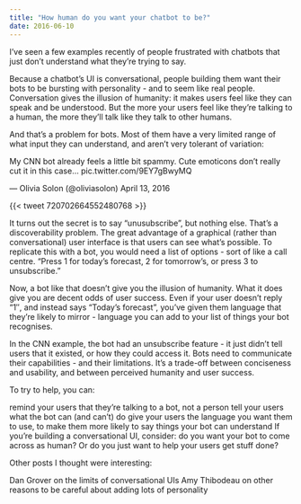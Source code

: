 ```yaml
---
title: "How human do you want your chatbot to be?"
date: 2016-06-10
---
```


<!-- https://uiwriting.tumblr.com/post/145703370514/how-human-do-you-want-your-chatbot-to-be -->

I’ve seen a few examples recently of people frustrated with chatbots that just don’t understand what they’re trying to say. 

Because a chatbot’s UI is conversational, people building them want their bots to be bursting with personality - and to seem like real people. Conversation gives the illusion of humanity: it makes users feel like they can speak and be understood. But the more your users feel like they’re talking to a human, the more they’ll talk like they talk to other humans. 

And that’s a problem for bots. Most of them have a very limited range of what input they can understand, and aren’t very tolerant of variation:

My CNN bot already feels a little bit spammy. Cute emoticons don’t really cut it in this case… pic.twitter.com/9EY7gBwyMQ

— Olivia Solon (@oliviasolon)
April 13, 2016


{{< tweet 720702664552480768 >}}

It turns out the secret is to say “unusubscribe”, but nothing else. That’s a discoverability problem. The great advantage of a graphical (rather than conversational) user interface is that users can see what’s possible. To replicate this with a bot, you would need a list of options - sort of like a call centre. “Press 1 for today’s forecast, 2 for tomorrow’s, or press 3 to unsubscribe.”

Now, a bot like that doesn’t give you the illusion of humanity. What it does give you are decent odds of user success. Even if your user doesn’t reply “1″, and instead says “Today’s forecast”, you’ve given them language that they’re likely to mirror - language you can add to your list of things your bot recognises. 

In the CNN example, the bot had an unsubscribe feature - it just didn’t tell users that it existed, or how they could access it. Bots need to communicate their capabilities - and their limitations. It’s a trade-off between conciseness and usability, and between perceived humanity and user success.

To try to help, you can:

remind your users that they’re talking to a bot, not a person
tell your users what the bot can (and can’t) do
give your users the language you want them to use, to make them more likely to say things your bot can understand
If you’re building a conversational UI, consider: do you want your bot to come across as human? Or do you just want to help your users get stuff done?

Other posts I thought were interesting:

Dan Grover on the limits of conversational UIs
Amy Thibodeau on other reasons to be careful about adding lots of personality